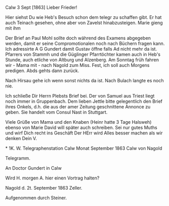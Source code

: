  Calw 3 Sept [1863]
Lieber Frieder!

Hier siehst Du wie Heb's Besuch schon dem telegr zu schaffen gibt. Er hat auch Teinach gesehen, ohne aber von Zavelst hinabzusteigen. Marie gieng mit ihm

Der Brief an Paul Mohl sollte doch während des Examens abgegeben werden, damit er seine Compromotionalen noch nach Büchern fragen kann. Ich adressirte A G Gundert damit Gustav öffne falls Ad nicht mehr da ist. 
Pfarrers von Stammh und die Güglinger Pfarrtöchter kamen auch in Heb's Stunde, auch etliche von Altburg und Alzenberg. Am Sonntag früh fahren wir - Mama mit - nach Nagold zum Miss. Fest, ich soll auch Morgens predigen. Abds gehts dann zurück.

Nach Hirsau gehe ich wenn sonst nichts da ist. Nach Bulach langte es noch nie.

Ich schließe Dir Herrn Plebsts Brief bei. Der von Samuel aus Triest liegt noch immer in Gruppenbach. Dem lieben Jettle bitte gelegentlich den Brief ihres Onkels, d.h. die aus der amer Zeitung geschnittene Annonce zu geben. Sie handelt vom Consul Nast in Stuttgart.

Viele Grüße von Mama und den Knaben (Heinr hatte 3 Tage Halsweh) ebenso von Marie David will später auch schreiben. Sei nur gutes Muths und wirf Dich recht ins Geschäft Der HErr wird Alles besser machen als wir denken  Dein V.

<Mein lieber Vater und Mutter Gott segne euch.>*
1K. W. Telegraphenstation Calw
Monat September 1863
Calw von Nagold

 Telegramm.

An Doctor Gundert in Calw

Wird H. morgen A. hier einen Vortrag halten?

 Nagold d. 2t. September 1863
 Zeller.

Aufgenommen durch Steiner.
